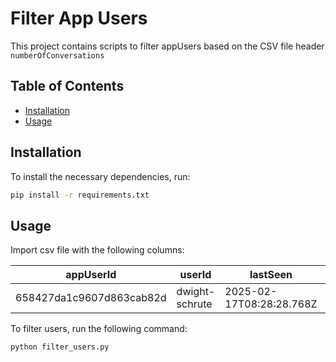 # Filter App Users

This project contains scripts to filter appUsers based on the CSV file header `numberOfConversations`

## Table of Contents

- [Installation](#installation)
- [Usage](#usage)

## Installation

To install the necessary dependencies, run:

```bash
pip install -r requirements.txt
```

## Usage

Import csv file with the following columns:

| appUserId                | userId         | lastSeen                 | createdAt                | numberOfConversations | verifiedEmail              |
| ------------------------ | -------------- | ------------------------ | ------------------------ | --------------------- | -------------------------- |
| 658427da1c9607d863cab82d | dwight-schrute | 2025-02-17T08:28:28.768Z | 2023-12-21T11:56:10.910Z | 127                   | dwight-schrute@example.com |

To filter users, run the following command:

```bash
python filter_users.py
```
